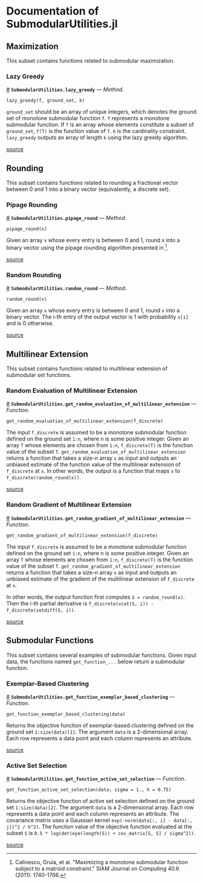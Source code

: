 
<a id='Documentation-of-SubmodularUtilities.jl-1'></a>

# Documentation of SubmodularUtilities.jl


<a id='Maximization-1'></a>

## Maximization


This subset contains functions related to submodular maximization.


<a id='Lazy-Greedy-1'></a>

### Lazy Greedy

<a id='SubmodularUtilities.lazy_greedy-Tuple{Any,Any,Any}' href='#SubmodularUtilities.lazy_greedy-Tuple{Any,Any,Any}'>#</a>
**`SubmodularUtilities.lazy_greedy`** &mdash; *Method*.



```
lazy_greedy(f, ground_set, k)
```

`ground_set` should be an array of unique integers, which denotes the ground  set of monotone submodular function `f`. `f` represents a monotone submodular  function. If `T` is an array whose elements constitute a subset of `ground_set`,  `f(T)` is the function value of `T`. `k` is the cardinality constraint.  `lazy_greedy` outputs an array of length `k` using the lazy greedy algorithm.


<a target='_blank' href='https://github.com/lchen91/Submodular_Utilities/blob/master/src/SubmodularUtilities.jl#L10-L18' class='documenter-source'>source</a><br>


<a id='Rounding-1'></a>

## Rounding


This subset contains functions related to rounding a fractional vector between 0 and 1 into a binary vector (equivalently, a discrete set).


<a id='Pipage-Rounding-1'></a>

### Pipage Rounding

<a id='SubmodularUtilities.pipage_round-Tuple{Any}' href='#SubmodularUtilities.pipage_round-Tuple{Any}'>#</a>
**`SubmodularUtilities.pipage_round`** &mdash; *Method*.



```
pipage_round(x)
```

Given an array `x` whose every entry is between 0 and 1, round x into a binary vector using the pipage rounding algorithm presented in [^ccpv].

[^ccpv]: Calinescu, Gruia, et al. "Maximizing a monotone submodular function subject to a matroid constraint." SIAM Journal on Computing 40.6 (2011): 1740-1766.


<a target='_blank' href='https://github.com/lchen91/Submodular_Utilities/blob/master/src/SubmodularUtilities.jl#L42-L49' class='documenter-source'>source</a><br>


<a id='Random-Rounding-1'></a>

### Random Rounding

<a id='SubmodularUtilities.random_round-Tuple{Any}' href='#SubmodularUtilities.random_round-Tuple{Any}'>#</a>
**`SubmodularUtilities.random_round`** &mdash; *Method*.



```
random_round(x)
```

Given an array `x` whose every entry is between 0 and 1, round `x` into a binary vector.  The i-th entry of the output vector is 1 with probability `x[i]` and is 0 otherwise.


<a target='_blank' href='https://github.com/lchen91/Submodular_Utilities/blob/master/src/SubmodularUtilities.jl#L109-L114' class='documenter-source'>source</a><br>


<a id='Multilinear-Extension-1'></a>

## Multilinear Extension


This subset contains functions related to multilinear extension of submodular set functions.


<a id='Random-Evaluation-of-Multilinear-Extension-1'></a>

### Random Evaluation of Multilinear Extension

<a id='SubmodularUtilities.get_random_evaluation_of_multilinear_extension' href='#SubmodularUtilities.get_random_evaluation_of_multilinear_extension'>#</a>
**`SubmodularUtilities.get_random_evaluation_of_multilinear_extension`** &mdash; *Function*.



```
get_random_evaluation_of_multilinear_extension(f_discrete)
```

The input `f_discrete` is assumed to be a monotone submodular function defined  on the ground set `1:n`, where n is some positive integer. Given an array `T`  whose elements are chosen from `1:n`, `f_discrete(T)` is the function value of  the subset `T`. `get_random_evaluation_of_multilinear_extension` returns a  function that takes a size-n array `x` as input and outputs an unbiased estimate of  the function value of the multilinear extension of `f_discrete` at `x`. In other  words, the output is a function that maps `x` to `f_discrete(random_round(x))`.


<a target='_blank' href='https://github.com/lchen91/Submodular_Utilities/blob/master/src/SubmodularUtilities.jl#L121-L131' class='documenter-source'>source</a><br>


<a id='Random-Gradient-of-Multilinear-Extension-1'></a>

### Random Gradient of Multilinear Extension

<a id='SubmodularUtilities.get_random_gradient_of_multilinear_extension' href='#SubmodularUtilities.get_random_gradient_of_multilinear_extension'>#</a>
**`SubmodularUtilities.get_random_gradient_of_multilinear_extension`** &mdash; *Function*.



```
get_random_gradient_of_multilinear_extension(f_discrete)
```

The input `f_discrete` is assumed to be a monotone submodular function defined  on the ground set `1:n`, where n is some positive integer. Given an array `T`  whose elements are chosen from `1:n`, `f_discrete(T)` is the function value of  the subset `T`. `get_random_gradient_of_multilinear_extension` returns a  function that takes a size-n array `x` as input and outputs an unbiased estimate of  the gradient of the multilinear extension of `f_discrete` at `x`. 

In other words, the output function first computes `S = random_round(x)`. Then  the i-th partial derivative is  `f_discrete(vcat(S, i)) - f_discrete(setdiff(S, i))`.


<a target='_blank' href='https://github.com/lchen91/Submodular_Utilities/blob/master/src/SubmodularUtilities.jl#L137-L150' class='documenter-source'>source</a><br>


<a id='Submodular-Functions-1'></a>

## Submodular Functions


This subset contains several examples of submodular functions. Given input data, the functions named `get_function_...` below return a submodular function. 


<a id='Exemplar-Based-Clustering-1'></a>

### Exemplar-Based Clustering

<a id='SubmodularUtilities.get_function_exemplar_based_clustering' href='#SubmodularUtilities.get_function_exemplar_based_clustering'>#</a>
**`SubmodularUtilities.get_function_exemplar_based_clustering`** &mdash; *Function*.



```
get_function_exemplar_based_clustering(data)
```

Returns the objective function of exemplar-based clustering defined on the  ground set `1:size(data)[1]`. The argument `data` is a 2-dimensional array.  Each row represents a data point and each column represents an attribute. 


<a target='_blank' href='https://github.com/lchen91/Submodular_Utilities/blob/master/src/SubmodularUtilities.jl#L164-L170' class='documenter-source'>source</a><br>


<a id='Active-Set-Selection-1'></a>

### Active Set Selection

<a id='SubmodularUtilities.get_function_active_set_selection' href='#SubmodularUtilities.get_function_active_set_selection'>#</a>
**`SubmodularUtilities.get_function_active_set_selection`** &mdash; *Function*.



```
get_function_active_set_selection(data; sigma = 1., h = 0.75)
```

Returns the objective function of active set selection defined on the ground set `1:size(data)[2]`. The argument `data` is a 2-dimensional array.  Each row represents a data point and each column represents an attribute.  The covariance matrix uses a Gaussian kernel  `exp(-norm(data[:, i] - data[:, j])^2 / h^2)`. The function value of the  objective function evaluated at the subset `S` is  `0.5 * log(det(eye(length(S)) + cov_matrix[S, S] / sigma^2))`.


<a target='_blank' href='https://github.com/lchen91/Submodular_Utilities/blob/master/src/SubmodularUtilities.jl#L184-L194' class='documenter-source'>source</a><br>

